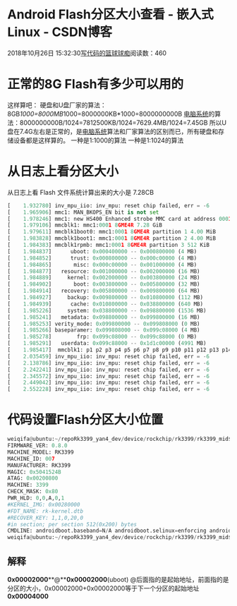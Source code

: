 
# Android Flash分区大小查看 - 嵌入式Linux - CSDN博客

2018年10月26日 15:32:30[写代码的篮球球痴](https://me.csdn.net/weiqifa0)阅读数：460



# 正常的8G Flash有多少可以用的
这样算吧：
硬盘和U盘厂家的算法：8GB*1000=8000MB*1000=8000000KB*1000=8000000000B
[电脑系统](https://www.baidu.com/s?wd=%E7%94%B5%E8%84%91%E7%B3%BB%E7%BB%9F&tn=SE_PcZhidaonwhc_ngpagmjz&rsv_dl=gh_pc_zhidao)的算法：8000000000B/1024=7812500KB/1024=7629.4MB/1024=7.45GB
所以U盘在7.4G左右是正常的，是[电脑系统](https://www.baidu.com/s?wd=%E7%94%B5%E8%84%91%E7%B3%BB%E7%BB%9F&tn=SE_PcZhidaonwhc_ngpagmjz&rsv_dl=gh_pc_zhidao)算法和厂家算法的区别而已，所有硬盘和存储设备都是这样算的。
一种是1:1000的算法 一种是1:1024的算法

# 从日志上看分区大小
从日志上看 Flash 文件系统计算出来的大小是 7.28CB
```python
[    1.932780] inv_mpu_iio: inv_mpu: reset chip failed, err = -6
[    1.965906] mmc1: MAN_BKOPS_EN bit is not set
[    1.978246] mmc1: new HS400 Enhanced strobe MMC card at address 0001
[    1.979106] mmcblk1: mmc1:0001 8GME4R 7.28 GiB 
[    1.979611] mmcblk1boot0: mmc1:0001 8GME4R partition 1 4.00 MiB
[    1.983828] mmcblk1boot1: mmc1:0001 8GME4R partition 2 4.00 MiB
[    1.984383] mmcblk1rpmb: mmc1:0001 8GME4R partition 3 512 KiB
[    1.984837]      uboot: 0x000400000 -- 0x000800000 (4 MB)
[    1.984852]      trust: 0x000800000 -- 0x000c00000 (4 MB)
[    1.984865]       misc: 0x000c00000 -- 0x001000000 (4 MB)
[    1.984877]   resource: 0x001000000 -- 0x002000000 (16 MB)
[    1.984889]     kernel: 0x002000000 -- 0x003800000 (24 MB)
[    1.984902]       boot: 0x003800000 -- 0x005800000 (32 MB)
[    1.984914]   recovery: 0x005800000 -- 0x009800000 (64 MB)
[    1.984927]     backup: 0x009800000 -- 0x010800000 (112 MB)
[    1.984939]      cache: 0x010800000 -- 0x038800000 (640 MB)
[    1.985226]     system: 0x038800000 -- 0x098800000 (1536 MB)
[    1.985241]   metadata: 0x098800000 -- 0x099800000 (16 MB)
[    1.985253] verity_mode: 0x099800000 -- 0x099808000 (0 MB)
[    1.985266] baseparamer: 0x099808000 -- 0x099c08000 (4 MB)
[    1.985278]        frp: 0x099c08000 -- 0x099c88000 (0 MB)
[    1.985291]   userdata: 0x099c88000 -- 0x1d1c00000 (4991 MB)
[    1.985417]  mmcblk1: p1 p2 p3 p4 p5 p6 p7 p8 p9 p10 p11 p12 p13 p14 p15
[    2.035459] inv_mpu_iio: inv_mpu: reset chip failed, err = -6
[    2.138786] inv_mpu_iio: inv_mpu: reset chip failed, err = -6
[    2.242241] inv_mpu_iio: inv_mpu: reset chip failed, err = -6
[    2.345572] inv_mpu_iio: inv_mpu: reset chip failed, err = -6
[    2.449042] inv_mpu_iio: inv_mpu: reset chip failed, err = -6
[    2.552228] inv_mpu_iio: inv_mpu: reset chip failed, err = -6
```
# 代码设置Flash分区大小位置
```python
weiqifa@ubuntu:~/repoRk3399_yan4_dev/device/rockchip/rk3399/rk3399_mid$ cat parameter.txt 
FIRMWARE_VER: 0.8.0
MACHINE_MODEL: RK3399
MACHINE_ID: 007
MANUFACTURER: RK3399
MAGIC: 0x5041524B
ATAG: 0x00200800
MACHINE: 3399
CHECK_MASK: 0x80
PWR_HLD: 0,0,A,0,1
#KERNEL_IMG: 0x00280000
#FDT_NAME: rk-kernel.dtb
#RECOVER_KEY: 1,1,0,20,0
#in section; per section 512(0x200) bytes
CMDLINE: androidboot.baseband=N/A androidboot.selinux=enforcing androidboot.hardware=rk30board androidboot.console=ttyFIQ0 init=/init mtdparts=rk29xxnand:0x00002000@0x00002000(uboot),0x00002000@0x00004000(trust),0x00002000@0x00006000(misc),0x00008000@0x00008000(resource),0x0000C000@0x00010000(kernel),0x00010000@0x0001C000(boot),0x00020000@0x0002C000(recovery),0x00038000@0x0004C000(backup),0x00140000@0x00084000(cache),0x00300000@0x001C4000(system),0x00008000@0x004C4000(metadata),0x00000040@0x004CC000(verity_mode),0x00002000@0x004CC040(baseparamer),0x00000400@0x004CE040(frp),-@0x004CE440(userdata)
weiqifa@ubuntu:~/repoRk3399_yan4_dev/device/rockchip/rk3399/rk3399_mid$
```
## 解释
**0x00002000****@****0x00002000**(uboot)
@后面指的是起始地址，前面指的是分区的大小，0x00002000+0x00002000等于下一个分区的起始地址**0x00004000**


